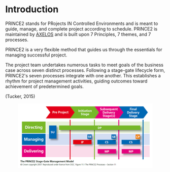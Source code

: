 # Introduction

PRINCE2 stands for PRojects IN Controlled Environments and is meant to guide, manage, and complete project according to schedule. PRINCE2 is maintained by [AXELOS](https://www.axelos.com/) and is built upon 7 Principles, 7 themes, and 7 processes.

PRINCE2 is a very flexible method that guides us through the essentials for managing successful project.

The project team undertakes numerous tasks to meet goals of the business case across seven distinct processes. Following a stage-gate lifecycle form, PRINCE2's seven processes integrate with one another. This establishes a rhythm for project management activities, guiding outcomes toward achievement of predetermined goals.&#x20;

(Tucker, 2015)

<figure><img src=".gitbook/assets/image.png" alt=""><figcaption></figcaption></figure>
